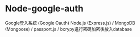 # Node-google-auth
Google登入系統 (Google Oauth)
Node.js (Express.js) / MongoDB (Mongoose) / passport.js / bcrypy進行密碼加密後放入database
